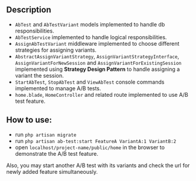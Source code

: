 ## Description

- `AbTest` and `AbTestVariant` models implemented to handle db responsibilities.
- `AbTestService` implemented to handle logical responsibilities.
- `AssignAbTestVariant` middleware implemented to choose different strategies for assigning variants.
- `AbstractAssignVariantStrategy`, `AssignVariantStrategyInterface`, `AssignVariantForNewSession` and `AssignVariantForExistingSession` implemented using **Strategy Design Pattern** to handle assigning a variant the session.
- `StartAbTest`, `StopAbTest` and `ViewAbTest` console commands implemented to manage A/B tests.
- `home.blade`, `HomeController` and related route implemented to use A/B test feature.


## How to use:

- run `php artisan migrate`
- run `php artisan ab-test:start FeatureA VariantA:1 VariantB:2`
- open `localhost/project-name/public/home` in the browser to demonstrate the A/B test feature.

Also, you may start another A/B test with its variants and check the url for newly added feature simultaneously.

